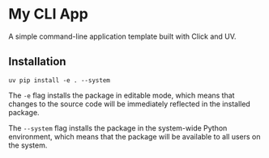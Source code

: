 # My CLI App

A simple command-line application template built with Click and UV.

## Installation

`uv pip install -e . --system`

The `-e` flag installs the package in editable mode, which means that changes to the source code will be immediately reflected in the installed package.

The `--system` flag installs the package in the system-wide Python environment, which means that the package will be available to all users on the system.